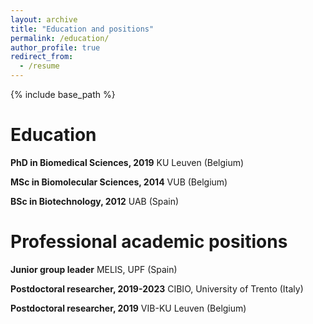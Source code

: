 ```yaml
---
layout: archive
title: "Education and positions"
permalink: /education/
author_profile: true
redirect_from:
  - /resume
---
```


{% include base_path %}

**Education**
======
**PhD in Biomedical Sciences, 2019**
KU Leuven (Belgium)

**MSc in Biomolecular Sciences, 2014**
VUB (Belgium)

**BSc in Biotechnology, 2012**
UAB (Spain)

**Professional academic positions**
======
**Junior group leader**
MELIS, UPF (Spain)

**Postdoctoral researcher, 2019-2023**
CIBIO, University of Trento (Italy)

**Postdoctoral researcher, 2019**
VIB-KU Leuven (Belgium)



